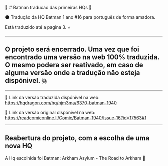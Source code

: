 :closed_book: # Batman traducao das primeiras HQs  :blue_book:

:new_moon: Tradução da HQ Batman 1 ano #16 para português de forma amadora. 


Está traduzido até a pagina 3. :star:

<hr />



## O projeto será encerrado. Uma vez que foi encontrado uma versão na web 100% traduzida. O mesmo podera ser reativado, em caso de alguma versão onde a tradução não esteja dispónivel. :boom:


<hr />


:satellite: Link da versão traduzida dispónivel na web: https://hqdragon.com/hq/njm3ma/6370-batman-1940


:satellite: Link da versão original dispónivel na web: https://readcomiconline.li/Comic/Batman-1940/Issue-16?id=17563#1


<hr />

## Reabertura do projeto, com a escolha de uma nova HQ

A Hq escolhida foi Batman: Arkham Asylum - The Road to Arkham :closed_book:
